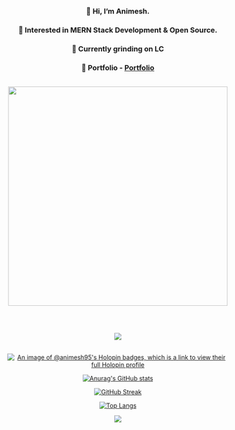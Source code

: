 <div align="center">
  <h3>👋 Hi, I’m Animesh.</h3>
  <h3>👀 Interested in MERN Stack Development & Open Source.</h3>
  <h3>🌱 Currently grinding on LC </h3>

  <h3>🌱 Portfolio - <a href="https://portfolio-gray-pi-82.vercel.app/" target="_blank">Portfolio</a></h3>
  <br>
  <img src="https://user-images.githubusercontent.com/74038190/212749447-bfb7e725-6987-49d9-ae85-2015e3e7cc41.gif" width="500">
</div>



<br><br>

<div align="center">
   <a href="https://skillicons.dev">
    <img src="https://skillicons.dev/icons?i=nextjs,react,nodejs,express,js,vite,css,html,mongodb,bootstrap,tailwind,git,github,redux" />
  </a>
</div>
 
 
 


<br>

<div align="center">

  [![An image of @animesh95's Holopin badges, which is a link to view their full Holopin profile](https://holopin.me/animesh95)](https://holopin.io/@animesh95)
  
  [![Anurag's GitHub stats](https://github-readme-stats.vercel.app/api?username=animesh156&show_icons=true&theme=radical)](https://github.com/anuraghazra/github-readme-stats)
  
[![GitHub Streak](https://streak-stats.demolab.com?user=animesh156&theme=bear&hide_border=true&short_numbers=true)](https://git.io/streak-stats)
  
  [![Top Langs](https://github-readme-stats.vercel.app/api/top-langs/?username=animesh156&layout=donut-vertical&theme=dracula)](https://github.com/anuraghazra/github-readme-stats)
  
  ![](https://komarev.com/ghpvc/?username=animesh156&color=ff69b4)

</div>

